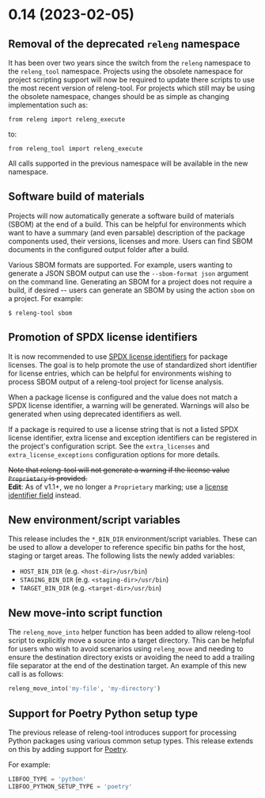 # 0.14 (2023-02-05)

## Removal of the deprecated `releng` namespace

It has been over two years since the switch from the `releng` namespace to
the `releng_tool` namespace. Projects using the obsolete namespace for
project scripting support will now be required to update there scripts to
use the most recent version of releng-tool. For projects which still may
be using the obsolete namespace, changes should be as simple as changing
implementation such as:

```
from releng import releng_execute
```

to:

```
from releng_tool import releng_execute
```

All calls supported in the previous namespace will be available in the
new namespace.

## Software build of materials

Projects will now automatically generate a software build of materials
(SBOM) at the end of a build. This can be helpful for environments
which want to have a summary (and even parsable) description of the
package components used, their versions, licenses and more. Users can
find SBOM documents in the configured output folder after a build.

Various SBOM formats are supported. For example, users wanting to
generate a JSON SBOM output can use the `--sbom-format json` argument
on the command line. Generating an SBOM for a project does not require
a build, if desired -- users can generate an SBOM by using the action
`sbom` on a project. For example:

```
$ releng-tool sbom
```

## Promotion of SPDX license identifiers

It is now recommended to use [SPDX license identifiers][spdx] for package
licenses. The goal is to help promote the use of standardized short
identifier for license entries, which can be helpful for environments
wishing to process SBOM output of a releng-tool project for license
analysis.

When a package license is configured and the value does not match a SPDX
license identifier, a warning will be generated. Warnings will also be
generated when using deprecated identifiers as well.

If a package is required to use a license string that is not a listed SPDX
license identifier, extra license and exception identifiers can be
registered in the project's configuration script. See the
`extra_licenses` and `extra_license_exceptions` configuration options
for more details.

~~Note that releng-tool will not generate a warning if the license value
`Proprietary` is provided.~~ \
**Edit**: As of v1.1+, we no longer a `Proprietary` marking; use a
[license identifier field][spdx-lif] instead.


[spdx-lif]: https://spdx.github.io/spdx-spec/v2.3/other-licensing-information-detected/
[spdx]: https://spdx.org/licenses/

## New environment/script variables

This release includes the `*_BIN_DIR` environment/script variables. These
can be used to allow a developer to reference specific bin paths for the
host, staging or target areas. The following lists the newly added
variables:

- `HOST_BIN_DIR` (e.g. `<host-dir>/usr/bin`)
- `STAGING_BIN_DIR` (e.g. `<staging-dir>/usr/bin`)
- `TARGET_BIN_DIR` (e.g. `<target-dir>/usr/bin`)

## New move-into script function

The `releng_move_into` helper function has been added to allow releng-tool
script to explicitly move a source into a target directory. This can be
helpful for users who wish to avoid scenarios using `releng_move` and
needing to ensure the destination directory exists or avoiding the need
to add a trailing file separator at the end of the destination target.
An example of this new call is as follows:

``` python
releng_move_into('my-file', 'my-directory')
```

## Support for Poetry Python setup type

The previous release of releng-tool introduces support for processing
Python packages using various common setup types. This release extends
on this by adding support for [Poetry][poetry].

For example:

``` python
LIBFOO_TYPE = 'python'
LIBFOO_PYTHON_SETUP_TYPE = 'poetry'
```

[poetry]: https://python-poetry.org/

